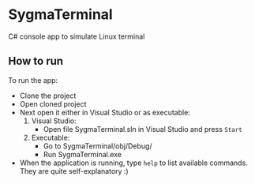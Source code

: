 # SygmaTerminal
C# console app to simulate Linux terminal

## How to run
To run the app:
- Clone the project
- Open cloned project
- Next open it either in Visual Studio or as executable:
  1) Visual Studio:
      - Open file SygmaTerminal.sln in Visual Studio and press `Start`
  2) Executable:
      - Go to SygmaTerminal/obj/Debug/
      - Run SygmaTerminal.exe
- When the application is running, type `help` to list available commands. They are quite self-explanatory :)
